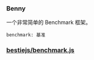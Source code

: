 ### **Benny**

一个非常简单的 Benchmark 框架。 

` benchmark: 基准 `



### [bestiejs/benchmark.js](https://github.com/bestiejs/benchmark.js)